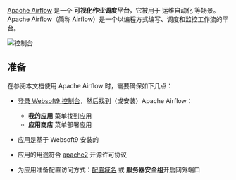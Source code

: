 [Apache Airflow](https://airflow.apache.org/) 是一个 **可视化作业调度平台**，它被用于 运维自动化  等场景。Apache Airflow（简称 Airflow）是一个以编程方式编写、调度和监控工作流的平台。


![控制台](https://libs.websoft9.com/Websoft9/DocsPicture/zh/airflow/airflow-gui-websoft9.png)


## 准备

在参阅本文档使用 Apache Airflow 时，需要确保如下几点：

- [登录 Websoft9 控制台](./login-console)，然后找到（或安装）Apache Airflow：
  - **我的应用** 菜单找到应用 
  - **应用商店** 菜单部署应用

- 应用是基于 Websoft9 安装的


- 应用的用途符合 [apache2](https://opensource.org/licenses/Apache-2.0) 开源许可协议


- 为应用准备配置访问方式：[配置域名](./domain-set) 或 **服务器安全组**开启网外端口